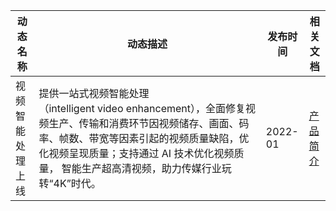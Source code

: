 |动态名称|	动态描述 |发布时间|	相关文档|
|---|---|----|---|
|视频智能处理上线	|提供一站式视频智能处理（intelligent video enhancement），全面修复视频生产、传输和消费环节因视频储存、画面、码率、帧数、带宽等因素引起的视频质量缺陷，优化视频呈现质量；支持通过 AI 技术优化视频质量， 智能生产超高清视频，助力传媒行业玩转“4K”时代。|2022-01	|[产品简介](https://cloud.tencent.com/document/product/1560/70500)|


